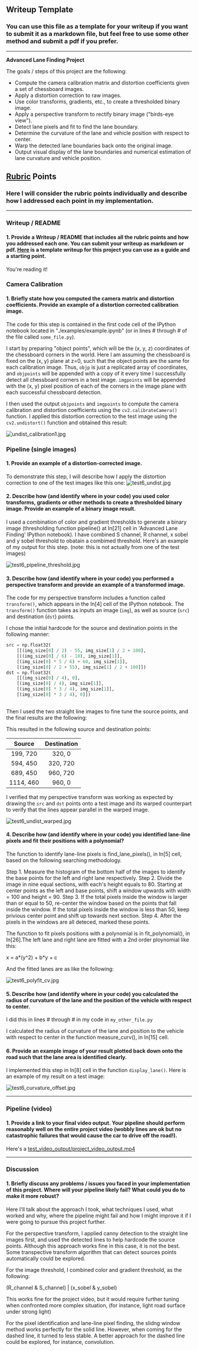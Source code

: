 ## Writeup Template

### You can use this file as a template for your writeup if you want to submit it as a markdown file, but feel free to use some other method and submit a pdf if you prefer.

---

**Advanced Lane Finding Project**

The goals / steps of this project are the following:

* Compute the camera calibration matrix and distortion coefficients given a set of chessboard images.
* Apply a distortion correction to raw images.
* Use color transforms, gradients, etc., to create a thresholded binary image.
* Apply a perspective transform to rectify binary image ("birds-eye view").
* Detect lane pixels and fit to find the lane boundary.
* Determine the curvature of the lane and vehicle position with respect to center.
* Warp the detected lane boundaries back onto the original image.
* Output visual display of the lane boundaries and numerical estimation of lane curvature and vehicle position.

[//]: # (Image References)

[image1]: ./examples/undistort_output.png "Undistorted"
[image2]: ./test_images/test1.jpg "Road Transformed"
[image3]: ./examples/binary_combo_example.jpg "Binary Example"
[image4]: ./examples/warped_straight_lines.jpg "Warp Example"
[image5]: ./examples/color_fit_lines.jpg "Fit Visual"
[image6]: ./examples/example_output.jpg "Output"
[video1]: ./project_video.mp4 "Video"

## [Rubric](https://review.udacity.com/#!/rubrics/571/view) Points

### Here I will consider the rubric points individually and describe how I addressed each point in my implementation.  

---

### Writeup / README

#### 1. Provide a Writeup / README that includes all the rubric points and how you addressed each one.  You can submit your writeup as markdown or pdf.  [Here](https://github.com/udacity/CarND-Advanced-Lane-Lines/blob/master/writeup_template.md) is a template writeup for this project you can use as a guide and a starting point.  

You're reading it!

### Camera Calibration

#### 1. Briefly state how you computed the camera matrix and distortion coefficients. Provide an example of a distortion corrected calibration image.

The code for this step is contained in the first code cell of the IPython notebook located in "./examples/example.ipynb" (or in lines # through # of the file called `some_file.py`).  

I start by preparing "object points", which will be the (x, y, z) coordinates of the chessboard corners in the world. Here I am assuming the chessboard is fixed on the (x, y) plane at z=0, such that the object points are the same for each calibration image.  Thus, `objp` is just a replicated array of coordinates, and `objpoints` will be appended with a copy of it every time I successfully detect all chessboard corners in a test image.  `imgpoints` will be appended with the (x, y) pixel position of each of the corners in the image plane with each successful chessboard detection.  

I then used the output `objpoints` and `imgpoints` to compute the camera calibration and distortion coefficients using the `cv2.calibrateCamera()` function.  I applied this distortion correction to the test image using the `cv2.undistort()` function and obtained this result: 

![undist_calibration1.jpg](output_images/undist_cal1.jpg)

### Pipeline (single images)

#### 1. Provide an example of a distortion-corrected image.

To demonstrate this step, I will describe how I apply the distortion correction to one of the test images like this one:
![test6_undist.jpg](output_images/test6_undist.jpg)

#### 2. Describe how (and identify where in your code) you used color transforms, gradients or other methods to create a thresholded binary image.  Provide an example of a binary image result.

I used a combination of color and gradient thresholds to generate a binary image (thresholding function pipeline() at In[21] cell in 'Advanced Lane Finding' IPython notebook).  I have combined S channel, R channel, x sobel and y sobel threshold to obatain a combimed threshold. Here's an example of my output for this step.  (note: this is not actually from one of the test images)

![test6_pipeline_threshold.jpg](output_images/test6_pipeline_threshold.jpg)

#### 3. Describe how (and identify where in your code) you performed a perspective transform and provide an example of a transformed image.

The code for my perspective transform includes a function called `transform()`, which appears in the In[4] cell of the IPython notebook.  The `transform()` function takes as inputs an image (`img`), as well as source (`src`) and destination (`dst`) points.  

I chose the initial hardcode for the source and destination points in the following manner:

```python
src = np.float32(
    [[(img_size[0] / 2) - 55, img_size[1] / 2 + 100],
    [((img_size[0] / 6) - 10), img_size[1]],
    [(img_size[0] * 5 / 6) + 60, img_size[1]],
    [(img_size[0] / 2 + 55), img_size[1] / 2 + 100]])
dst = np.float32(
    [[(img_size[0] / 4), 0],
    [(img_size[0] / 4), img_size[1]],
    [(img_size[0] * 3 / 4), img_size[1]],
    [(img_size[0] * 3 / 4), 0]])
    
```

Then I used the two straight line images to fine tune the source points, and the final results are the following:

This resulted in the following source and destination points:

| Source        | Destination   | 
|:-------------:|:-------------:| 
| 199, 720      | 320, 0        | 
| 594, 450      | 320, 720      |
| 689, 450     | 960, 720      |
| 1114, 460      | 960, 0        |

I verified that my perspective transform was working as expected by drawing the `src` and `dst` points onto a test image and its warped counterpart to verify that the lines appear parallel in the warped image.

![test6_undist_warped.jpg](output_images/test6_undist_warped.jpg)

#### 4. Describe how (and identify where in your code) you identified lane-line pixels and fit their positions with a polynomial?

The function to identify lane-line pixels is find_lane_pixels(), in In[5] cell, based on the following searching methodology.

Step 1. Measure the histogram of the bottom half of the images to identify the base points for the left and right lane respectively. 
Step 2. Divide the image in nine equal sections, with each's height equals to 80. Starting at center points as the left and base points, shift a window upwards with width = 100 and height = 90.
Step 3. If the total pixels inside the window is larger than or equal to 50, re-center the window based on the points that fall inside the window. If the total pixels inside the window is less than 50, keep privious center point and shift up towards next section.
Step 4. After the pixels in the windows are all deteced, marked these points.

The function to fit pixels positions with a polynomial is in fit_polynomial(), in In[26].The left lane and right lane are fitted with a 2nd order ploynomial like this:

x = a*(y^2) + b*y + c

And the fitted lanes are as like the following:

![test6_polyfit_cv.jpg](output_images/test6_polyfit_cv.jpg)


#### 5. Describe how (and identify where in your code) you calculated the radius of curvature of the lane and the position of the vehicle with respect to center.

I did this in lines # through # in my code in `my_other_file.py`

I calculated the radius of curvature of the lane and position to the vehicle with respect to center in the function measure_curv(), in In[15] cell.


#### 6. Provide an example image of your result plotted back down onto the road such that the lane area is identified clearly.

I implemented this step in  In[8] cell in the function `display_lane()`.  Here is an example of my result on a test image:

![test6_curvature_offset.jpg](output_images/test6_curvature_offset.jpg)

---

### Pipeline (video)

#### 1. Provide a link to your final video output.  Your pipeline should perform reasonably well on the entire project video (wobbly lines are ok but no catastrophic failures that would cause the car to drive off the road!).

Here's a [test_video_output/project_video_output.mp4 ](test_video_output/project_video_output.mp4)

---

### Discussion

#### 1. Briefly discuss any problems / issues you faced in your implementation of this project.  Where will your pipeline likely fail?  What could you do to make it more robust?

Here I'll talk about the approach I took, what techniques I used, what worked and why, where the pipeline might fail and how I might improve it if I were going to pursue this project further.  

For the perspective transform, I applied canny detection to the straight line images first, and used the detected lines to help hardcode the source points. Although this approach works fine in this case, it is not the best. Some transpective transform algorithm that can detect sources points automatically could be explored.

For the image threshold, I combined color and gradient threshold, as the following:

(R_channel & S_channel) | (x_sobel & y_sobel)

This works fine for the project video, but it would require further tuning when confronted more complex situation, (for instance, light road surface under strong light)

For the pixel identification and lane-line pixel finding, the slidng window method works perfectly for the solid line. However, when coming for the dashed line, it turned to less stable. A better approach for the dashed line could be explored, for instance, convolution.